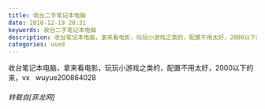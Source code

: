 ```yaml
---
title: 收台二手笔记本电脑
date: 2018-12-19 20:31
keywords: 收台二手笔记本电脑
description: 收台笔记本电脑，拿来看电影，玩玩小游戏之类的，配置不用太好，2000以下的来，vx   wuyue200864028
categories: used
---
```

<td class="t_f" id="postmessage_2522554">

收台笔记本电脑，拿来看电影，玩玩小游戏之类的，配置不用太好，2000以下的来，vx   wuyue200864028</td>
###### 转载自[菲龙网]